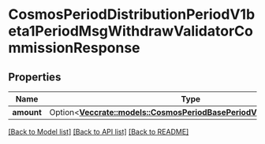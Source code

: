 # CosmosPeriodDistributionPeriodV1beta1PeriodMsgWithdrawValidatorCommissionResponse

## Properties

Name | Type | Description | Notes
------------ | ------------- | ------------- | -------------
**amount** | Option<[**Vec<crate::models::CosmosPeriodBasePeriodV1beta1PeriodCoin>**](cosmos.base.v1beta1.Coin.md)> |  | [optional]

[[Back to Model list]](../README.md#documentation-for-models) [[Back to API list]](../README.md#documentation-for-api-endpoints) [[Back to README]](../README.md)


